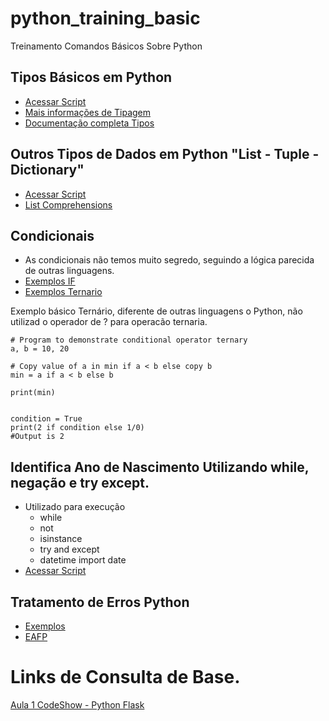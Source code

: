 # python_training_basic

Treinamento Comandos Básicos Sobre Python

## Tipos Básicos em Python

* [Acessar Script](basic_types.py)
* [Mais informações de Tipagem](https://realpython.com/python-data-types/)
* [Documentação completa Tipos](https://docs.python.org/3/library/stdtypes.html)

## Outros Tipos de Dados em Python "List - Tuple - Dictionary"

* [Acessar Script](basic_types2.py)
* [List Comprehensions](https://pythonacademy.com.br/blog/list-comprehensions-no-python#list-comprehensions-compreens%C3%A3o-de-listas)

## Condicionais

* As condicionais não temos muito segredo, seguindo a lógica parecida de outras linguagens.
* [Exemplos IF](https://www.w3schools.com/python/python_conditions.asp)
* [Exemplos Ternario](https://www.geeksforgeeks.org/ternary-operator-in-python/)

Exemplo básico Ternário, diferente de outras linguagens o Python, não utilizad o operador de ? para operacão ternaria.

```
# Program to demonstrate conditional operator ternary
a, b = 10, 20

# Copy value of a in min if a < b else copy b
min = a if a < b else b

print(min)


condition = True
print(2 if condition else 1/0)
#Output is 2

```

## Identifica Ano de Nascimento Utilizando while, negação e try except.

* Utilizado para execução
  * while
  * not
  * isinstance
  * try and except
  * datetime import date
* [Acessar Script](year_born.py)

## Tratamento de Erros Python

* [Exemplos](errors.py)
* [EAFP](https://stackoverflow.com/questions/11360858/what-is-the-eafp-principle-in-python)


# Links de Consulta de Base.
[Aula 1 CodeShow - Python Flask](https://www.twitch.tv/videos/637576031)